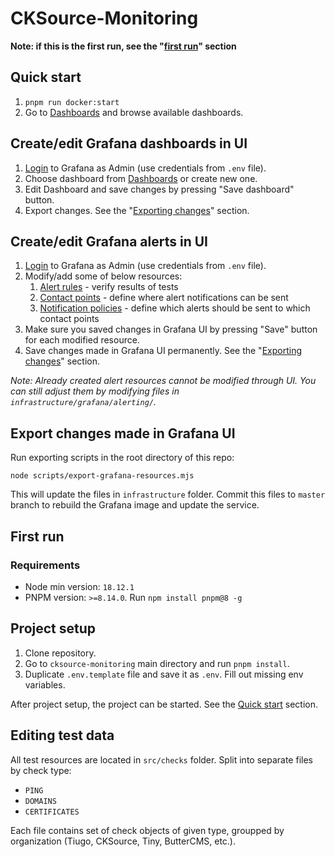 # CKSource-Monitoring

**Note: if this is the first run, see the "[first run](#first-run)" section**

## Quick start

1. `pnpm run docker:start`
3. Go to [Dashboards](http://localhost:3000/dashboards) and browse available dashboards.

## Create/edit Grafana dashboards in UI

1. [Login](http://localhost:3000/login) to Grafana as Admin (use credentials from `.env` file).
2. Choose dashboard from [Dashboards](http://localhost:3000/dashboards) or create new one.
3. Edit Dashboard and save changes by pressing "Save dashboard" button.
4. Export changes. See the "[Exporting changes](#export-changes-made-in-grafana-UI)" section. 

## Create/edit Grafana alerts in UI

1. [Login](http://localhost:3000/login) to Grafana as Admin (use credentials from `.env` file).
2. Modify/add some of below resources:
   1. [Alert rules](http://localhost:3000/alerting/list) - verify results of tests
   2. [Contact points](http://localhost:3000/alerting/notifications) - define where alert notifications can be sent
   3. [Notification policies](http://localhost:3000/alerting/routes) - define which alerts should be sent to which contact points
3. Make sure you saved changes in Grafana UI by pressing "Save" button for each modified resource.
4. Save changes made in Grafana UI permanently. See the "[Exporting changes](#export-changes-made-in-grafana-ui)" section.

*Note: Already created alert resources cannot be modified through UI. You can still adjust them by modifying files in `infrastructure/grafana/alerting/`.*

## Export changes made in Grafana UI

Run exporting scripts in the root directory of this repo:
```
node scripts/export-grafana-resources.mjs
```

This will update the files in `infrastructure` folder. Commit this files to `master` branch to rebuild the Grafana image and update the service.

## First run

### Requirements

- Node min version: `18.12.1`
- PNPM version: `>=8.14.0`. Run `npm install pnpm@8 -g`

## Project setup

1. Clone repository.
2. Go to `cksource-monitoring` main directory and run `pnpm install`.
3. Duplicate `.env.template` file and save it as `.env`. Fill out missing env variables.

After project setup, the project can be started. See the [Quick start](#quick-start) section.

## Editing test data

All test resources are located in `src/checks` folder. Split into separate files by check type:
 - `PING`
 - `DOMAINS`
 - `CERTIFICATES`

Each file contains set of check objects of given type, groupped by organization (Tiugo, CKSource, Tiny, ButterCMS, etc.). 